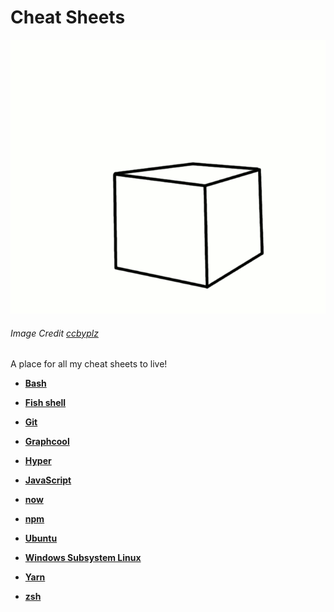 # Cheat Sheets

![](/src/images/flying-cube.gif)

###### Image Credit [ccbyplz](https://www.deviantart.com/ccbyplz)

A place for all my cheat sheets to live!

- **[Bash](/sheets/bash.md#bash)**

- **[Fish shell](/sheets/fish.md#fish-shell)**

- **[Git](/sheets/git.md#useful-git-commands)**

- **[Graphcool](/sheets/graphcool.md#yuseful-graphcool-commands)**

- **[Hyper](/sheets/hyper.md#useful-hyper-info)**

- **[JavaScript](j/sheets/avascript.md#javascript)**

- **[now](n/sheets/ow.md#now)**

- **[npm](/sheets/npm.md#npm-plz)**

- **[Ubuntu](/sheets/ubuntu.md#ubuntu)**

- **[Windows Subsystem Linux](/sheets/wsl.md#windows-subsystem-linux)**

- **[Yarn](/sheets/yarn.md#useful-yarn-commands)**

- **[zsh](/sheets/zsh.md#zsh)**
